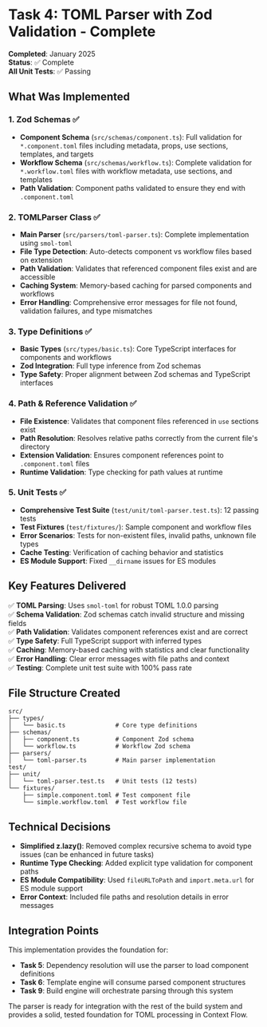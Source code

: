 # Task 4: TOML Parser with Zod Validation - Complete

**Completed**: January 2025  
**Status**: ✅ Complete  
**All Unit Tests**: ✅ Passing

## What Was Implemented

### 1. Zod Schemas ✅
- **Component Schema** (`src/schemas/component.ts`): Full validation for `*.component.toml` files including metadata, props, use sections, templates, and targets
- **Workflow Schema** (`src/schemas/workflow.ts`): Complete validation for `*.workflow.toml` files with workflow metadata, use sections, and templates
- **Path Validation**: Component paths validated to ensure they end with `.component.toml`

### 2. TOMLParser Class ✅ 
- **Main Parser** (`src/parsers/toml-parser.ts`): Complete implementation using `smol-toml`
- **File Type Detection**: Auto-detects component vs workflow files based on extension
- **Path Validation**: Validates that referenced component files exist and are accessible
- **Caching System**: Memory-based caching for parsed components and workflows
- **Error Handling**: Comprehensive error messages for file not found, validation failures, and type mismatches

### 3. Type Definitions ✅
- **Basic Types** (`src/types/basic.ts`): Core TypeScript interfaces for components and workflows
- **Zod Integration**: Full type inference from Zod schemas
- **Type Safety**: Proper alignment between Zod schemas and TypeScript interfaces

### 4. Path & Reference Validation ✅
- **File Existence**: Validates that component files referenced in `use` sections exist
- **Path Resolution**: Resolves relative paths correctly from the current file's directory
- **Extension Validation**: Ensures component references point to `.component.toml` files
- **Runtime Validation**: Type checking for path values at runtime

### 5. Unit Tests ✅
- **Comprehensive Test Suite** (`test/unit/toml-parser.test.ts`): 12 passing tests
- **Test Fixtures** (`test/fixtures/`): Sample component and workflow files
- **Error Scenarios**: Tests for non-existent files, invalid paths, unknown file types
- **Cache Testing**: Verification of caching behavior and statistics
- **ES Module Support**: Fixed `__dirname` issues for ES modules

## Key Features Delivered

✅ **TOML Parsing**: Uses `smol-toml` for robust TOML 1.0.0 parsing  
✅ **Schema Validation**: Zod schemas catch invalid structure and missing fields  
✅ **Path Validation**: Validates component references exist and are correct  
✅ **Type Safety**: Full TypeScript support with inferred types  
✅ **Caching**: Memory-based caching with statistics and clear functionality  
✅ **Error Handling**: Clear error messages with file paths and context  
✅ **Testing**: Complete unit test suite with 100% pass rate  

## File Structure Created

```
src/
├── types/
│   └── basic.ts              # Core type definitions
├── schemas/
│   ├── component.ts          # Component Zod schema
│   └── workflow.ts           # Workflow Zod schema
├── parsers/
│   └── toml-parser.ts        # Main parser implementation
test/
├── unit/
│   └── toml-parser.test.ts   # Unit tests (12 tests)
└── fixtures/
    ├── simple.component.toml # Test component file
    └── simple.workflow.toml  # Test workflow file
```

## Technical Decisions

- **Simplified z.lazy()**: Removed complex recursive schema to avoid type issues (can be enhanced in future tasks)
- **Runtime Type Checking**: Added explicit type validation for component paths
- **ES Module Compatibility**: Used `fileURLToPath` and `import.meta.url` for ES module support
- **Error Context**: Included file paths and resolution details in error messages

## Integration Points

This implementation provides the foundation for:
- **Task 5**: Dependency resolution will use the parser to load component definitions
- **Task 6**: Template engine will consume parsed component structures
- **Task 9**: Build engine will orchestrate parsing through this system

The parser is ready for integration with the rest of the build system and provides a solid, tested foundation for TOML processing in Context Flow.